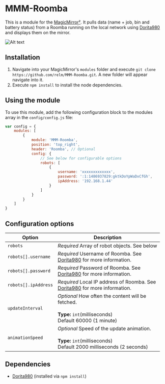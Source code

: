 # MMM-Roomba

This is a module for the [MagicMirror²](https://github.com/MichMich/MagicMirror/). It pulls data (name + job, bin and battery status) from a Roomba running on the local network using [Dorita980](https://github.com/koalazak/dorita980) and displays them on the mirror.

![Alt text](/screenshots/charging_full.png?raw=true "Screenshot")

## Installation
1. Navigate into your MagicMirror's `modules` folder and execute `git clone https://github.com/relm/MMM-Roomba.git`. A new folder will appear navigate into it.
2. Execute `npm install` to install the node dependencies.

## Using the module

To use this module, add the following configuration block to the modules array in the `config/config.js` file:
```js
var config = {
    modules: [
        {
            module: 'MMM-Roomba',
            position: 'top_right',
            header: 'Roomba', // Optional
            config: {
                // See below for configurable options
                robots: [
                    {
                        username: 'xxxxxxxxxxxxx',
                        password: ':1:1486937829:gktkDoYpWaDxCfGh',
                        ipAddress: '192.168.1.44'
                    }
                ]
            }
        }
    ]
}
```

## Configuration options

| Option               | Description
|--------------------- |-----------
| `robots`             | *Required* Array of robot objects. See below
| `robots[].username`  | *Required* Username of Roomba. See [Dorita980](https://github.com/koalazak/dorita980) for more information.
| `robots[].password`  | *Required* Password of Roomba. See [Dorita980](https://github.com/koalazak/dorita980) for more information.
| `robots[].ipAddress` | *Required* Local IP address of Roomba. See [Dorita980](https://github.com/koalazak/dorita980) for more information.
| `updateInterval`     | *Optional* How often the content will be fetched. <br><br>**Type:** `int`(milliseconds) <br>Default 60000 (1 minute)
| `animationSpeed`     | *Optional* Speed of the update animation. <br><br>**Type:** `int`(milliseconds) <br>Default 2000 milliseconds (2 seconds)

## Dependencies
- [Dorita980](https://github.com/koalazak/dorita980) (installed via `npm install`)
